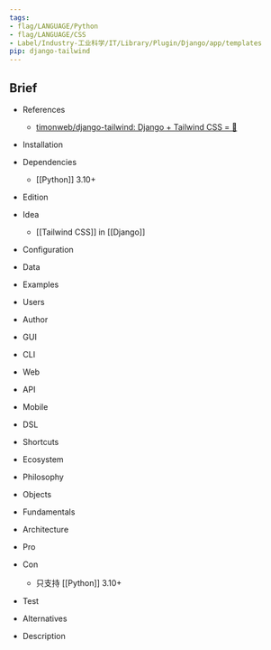 ```yaml
---
tags:
- flag/LANGUAGE/Python
- flag/LANGUAGE/CSS
- Label/Industry-工业科学/IT/Library/Plugin/Django/app/templates
pip: django-tailwind
---
```


## Brief

- References
    - [timonweb/django-tailwind: Django + Tailwind CSS = 💚](https://github.com/timonweb/django-tailwind)

- Installation

- Dependencies
    - [[Python]] 3.10+

- Edition

- Idea
    - [[Tailwind CSS]] in [[Django]]

- Configuration

- Data

- Examples

- Users

- Author

- GUI

- CLI

- Web

- API

- Mobile

- DSL

- Shortcuts

- Ecosystem

- Philosophy

- Objects

- Fundamentals

- Architecture

- Pro

- Con
    - 只支持 [[Python]] 3.10+

- Test

- Alternatives

- Description
